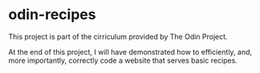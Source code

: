 # odin-recipes

This project is part of the cirriculum provided by The Odin Project.

At the end of this project, I will have demonstrated how to efficiently, and, more importantly, correctly code a website that serves basic recipes.